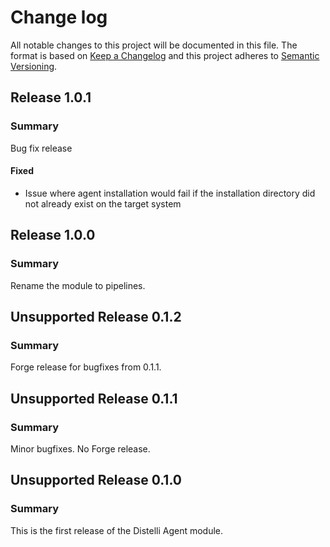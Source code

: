 # Change log

All notable changes to this project will be documented in this file. The format is based on [Keep a Changelog](http://keepachangelog.com/en/1.0.0/)
and this project adheres to [Semantic Versioning](http://semver.org).

## Release 1.0.1
### Summary
Bug fix release

#### Fixed
- Issue where agent installation would fail if the installation directory did not already exist on the target system

## Release 1.0.0
### Summary
Rename the module to pipelines.

## Unsupported Release 0.1.2
### Summary
Forge release for bugfixes from 0.1.1.

## Unsupported Release 0.1.1
### Summary
Minor bugfixes. No Forge release.

## Unsupported Release 0.1.0

### Summary
This is the first release of the Distelli Agent module.
